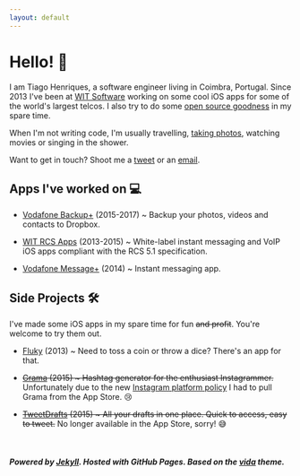 ```yaml
---
layout: default
---
```


# Hello! 👋

I am Tiago Henriques, a software engineer living in Coimbra, Portugal. Since 2013 I've been at [WIT Software](https://www.wit-software.com/) working on some cool iOS apps for some of the world's largest telcos. I also try to do some [open source goodness](https://github.com/tiagomnh) in my spare time.

When I'm not writing code, I'm usually travelling, [taking photos](http://instagram.com/tiagomnh), watching movies or singing in the shower.

Want to get in touch? Shoot me a [tweet](http://twitter.com/tiagomnh) or an [email](mailto:tiagomnh@gmail.com).

## Apps I've worked on 💻

* [Vodafone Backup+](https://itunes.apple.com/pt/app/vodafone-backup+/id981065833?mt=8) (2015-2017) ~ Backup your photos, videos and contacts to Dropbox.

* [WIT RCS Apps](https://www.wit-software.com/products/rcs-suite/) (2013-2015) ~ White-label instant messaging and VoIP iOS apps compliant with the RCS 5.1 specification.

* [Vodafone Message+](https://itunes.apple.com/ie/app/vodafone-message+/id833409201?mt=8) (2014) ~ Instant messaging app.


## Side Projects 🛠

I've made some iOS apps in my spare time for fun <del>and profit</del>. You're welcome to try them out.

* [Fluky](https://itunes.apple.com/us/app/fluky/id647708278?mt=8) (2013) ~ Need to toss a coin or throw a dice? There's an app for that.

* <del>[Grama](https://itunes.apple.com/us/app/grama-hashtag-generator-for/id1003533860?mt=8) (2015) ~ Hashtag generator for the enthusiast Instagrammer.</del> Unfortunately due to the new [Instagram platform policy](http://developers.instagram.com/post/133424514006/instagram-platform-update) I had to pull Grama from the App Store. 😢

* <del>[TweetDrafts](https://itunes.apple.com/us/app/tweetdrafts-editor-for-twitter/id968921355?mt=8) (2015) ~ All your drafts in one place. Quick to access, easy to tweet.</del> No longer available in the App Store, sorry! 😅 


&nbsp;

##### Powered by [Jekyll](http://jekyllrb.com/). Hosted with GitHub Pages. Based on the [vida](https://github.com/syaning/vida) theme.


<!--
## Posts

<ul class="posts">
    {% for post in site.posts %}
    <li><span>{{ post.date | date: site.date_format }}</span><a href="{{ post.url | prepend: site.baseurl }}">{{ post.title }}</a></li>
    {% endfor %}
</ul>
-->
